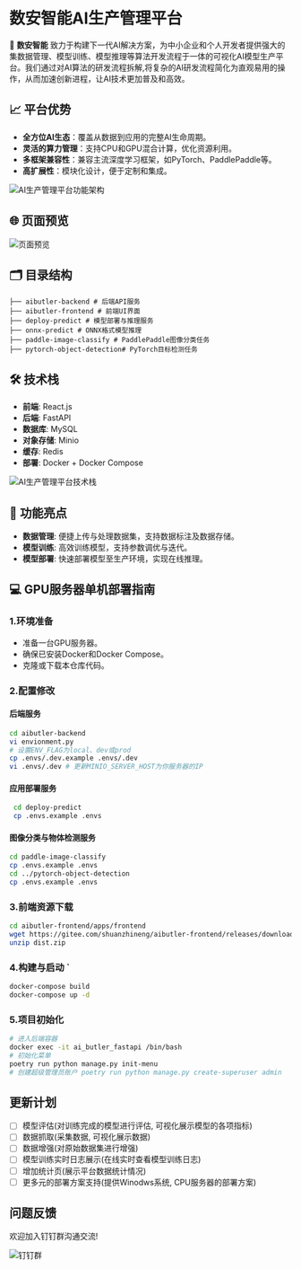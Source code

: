 # 数安智能AI生产管理平台 

🚀 **数安智能** 致力于构建下一代AI解决方案，为中小企业和个人开发者提供强大的集数据管理、模型训练、模型推理等算法开发流程于一体的可视化AI模型生产平台。我们通过对AI算法的研发流程拆解,将复杂的AI研发流程简化为直观易用的操作，从而加速创新进程，让AI技术更加普及和高效。

## 📈 平台优势
- **全方位AI生态**：覆盖从数据到应用的完整AI生命周期。 
- **灵活的算力管理**：支持CPU和GPU混合计算，优化资源利用。
- **多框架兼容性**：兼容主流深度学习框架，如PyTorch、PaddlePaddle等。 
- **高扩展性**：模块化设计，便于定制和集成。 

![AI生产管理平台功能架构](static/AI1.jpg) 

## 🌐 页面预览
![页面预览](static/img.png)

## 🗂 目录结构 
```text 
├── aibutler-backend # 后端API服务 
├── aibutler-frontend # 前端UI界面 
├── deploy-predict # 模型部署与推理服务 
├── onnx-predict # ONNX格式模型推理 
├── paddle-image-classify # PaddlePaddle图像分类任务 
├── pytorch-object-detection# PyTorch目标检测任务 
```

## 🛠️ 技术栈 

- **前端**: React.js
- **后端**: FastAPI
- **数据库**: MySQL 
- **对象存储**: Minio 
- **缓存**: Redis 
- **部署**: Docker + Docker Compose 

![AI生产管理平台技术栈](static/AI2.jpg) 

## 🎯 功能亮点 
- **数据管理**: 便捷上传与处理数据集，支持数据标注及数据存储。 
- **模型训练**: 高效训练模型，支持参数调优与迭代。 
- **模型部署**: 快速部署模型至生产环境，实现在线推理。 

## 💻 GPU服务器单机部署指南 

### 1.环境准备
- 准备一台GPU服务器。
- 确保已安装Docker和Docker Compose。 
- 克隆或下载本仓库代码。
### 2.配置修改 

#### 后端服务 
```bash 
cd aibutler-backend 
vi envionment.py 
# 设置ENV_FLAG为local、dev或prod 
cp .envs/.dev.example .envs/.dev 
vi .envs/.dev # 更新MINIO_SERVER_HOST为你服务器的IP 
```
#### 应用部署服务 
```bash
 cd deploy-predict 
 cp .envs.example .envs 
 ```
#### 图像分类与物体检测服务 
```bash
cd paddle-image-classify
cp .envs.example .envs 
cd ../pytorch-object-detection 
cp .envs.example .envs 
```

### 3.前端资源下载 
```bash
cd aibutler-frontend/apps/frontend
wget https://gitee.com/shuanzhineng/aibutler-frontend/releases/download/v1.0.0/dist.zip 
unzip dist.zip 
``` 
### 4.构建与启动 `
```bash
docker-compose build 
docker-compose up -d 
``` 

### 5.项目初始化 

```bash
# 进入后端容器
docker exec -it ai_butler_fastapi /bin/bash 
# 初始化菜单 
poetry run python manage.py init-menu 
# 创建超级管理员账户 poetry run python manage.py create-superuser admin 
``` 

## 更新计划

- [ ] 模型评估(对训练完成的模型进行评估, 可视化展示模型的各项指标)
- [ ] 数据抓取(采集数据, 可视化展示数据)
- [ ] 数据增强(对原始数据集进行增强)
- [ ] 模型训练实时日志展示(在线实时查看模型训练日志)
- [ ] 增加统计页(展示平台数据统计情况)
- [ ] 更多元的部署方案支持(提供Winodws系统, CPU服务器的部署方案)

## 问题反馈

欢迎加入钉钉群沟通交流!

![钉钉群](static/dingding.png)